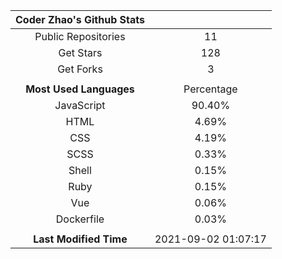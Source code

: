 | **Coder Zhao's Github Stats** | |
|:-:|:-:|
| Public Repositories | 11 |
| Get Stars | 128 |
| Get Forks | 3 |
| | |
| **Most Used Languages** | Percentage |
| JavaScript | 90.40% |
| HTML | 4.69% |
| CSS | 4.19% |
| SCSS | 0.33% |
| Shell | 0.15% |
| Ruby | 0.15% |
| Vue | 0.06% |
| Dockerfile | 0.03% |
| | |
| **Last Modified Time** | 2021-09-02 01:07:17 |